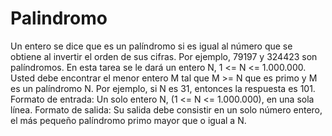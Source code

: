 # Palindromo
Un entero se dice que es un palíndromo si es igual al número que se obtiene al invertir el orden de sus cifras. Por ejemplo, 79197 y 324423 son palíndromos. En esta tarea se le dará un entero N, 1 &lt;= N &lt;= 1.000.000. Usted debe encontrar el menor entero M tal que M >= N que es primo y M es un palíndromo N. Por ejemplo, si N es 31, entonces la respuesta es 101. Formato de entrada: Un solo entero N, (1 &lt;= N &lt;= 1.000.000), en una sola línea. Formato de salida: Su salida debe consistir en un solo número entero, el más pequeño palíndromo primo mayor que o igual a N.
